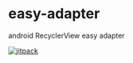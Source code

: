 # easy-adapter

android RecyclerView easy adapter

[![jitpack](https://jitpack.io/v/caoddx/easy-adapter.svg)](https://jitpack.io/#caoddx/easy-adapter)